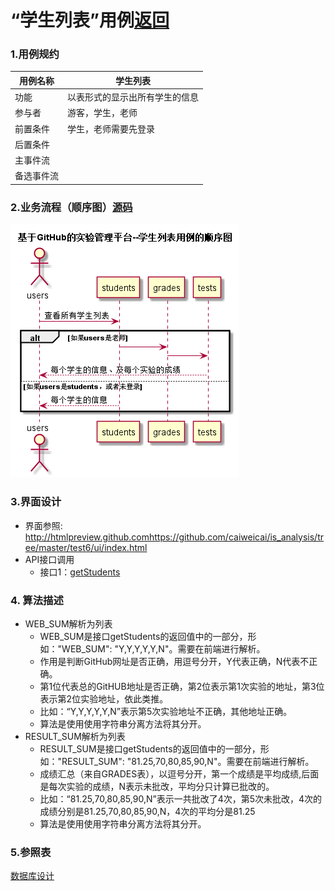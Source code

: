 # “学生列表”用例[返回](https://github.com/caiweicai/is_analysis/tree/master/test6/README.md)

### 1.用例规约

| 用例名称   | 学生列表                       |
| ---------- | ------------------------------ |
| 功能       | 以表形式的显示出所有学生的信息 |
| 参与者     | 游客，学生，老师               |
| 前置条件   | 学生，老师需要先登录           |
| 后置条件   |                                |
| 主事件流   |                                |
| 备选事件流 |                                |

### 2.业务流程（顺序图）[源码](../src/学生列表.puml)

![](../学生列表.png)

### 3.界面设计

- 界面参照: <http://htmlpreview.github.comhttps://github.com/caiweicai/is_analysis/tree/master/test6/ui/index.html>
- API接口调用
  - 接口1：[getStudents](../接口/getStudents.md)

### 4. 算法描述

- WEB_SUM解析为列表
  - WEB_SUM是接口getStudents的返回值中的一部分，形如："WEB_SUM": "Y,Y,Y,Y,Y,N"。需要在前端进行解析。
  - 作用是判断GitHub网址是否正确，用逗号分开，Y代表正确，N代表不正确。
  - 第1位代表总的GitHUB地址是否正确，第2位表示第1次实验的地址，第3位表示第2位实验地址，依此类推。
  - 比如：“Y,Y,Y,Y,Y,N”表示第5次实验地址不正确，其他地址正确。
  - 算法是使用使用字符串分离方法将其分开。
- RESULT_SUM解析为列表
  - RESULT_SUM是接口getStudents的返回值中的一部分，形如："RESULT_SUM": "81.25,70,80,85,90,N"。需要在前端进行解析。
  - 成绩汇总（来自GRADES表），以逗号分开，第一个成绩是平均成绩,后面是每次实验的成绩，N表示未批改，平均分只计算已批改的。
  - 比如：“81.25,70,80,85,90,N”表示一共批改了4次，第5次未批改，4次的成绩分别是81.25,70,80,85,90,N，4次的平均分是81.25
  - 算法是使用使用字符串分离方法将其分开。

### 5.参照表

[数据库设计](../数据库.md)